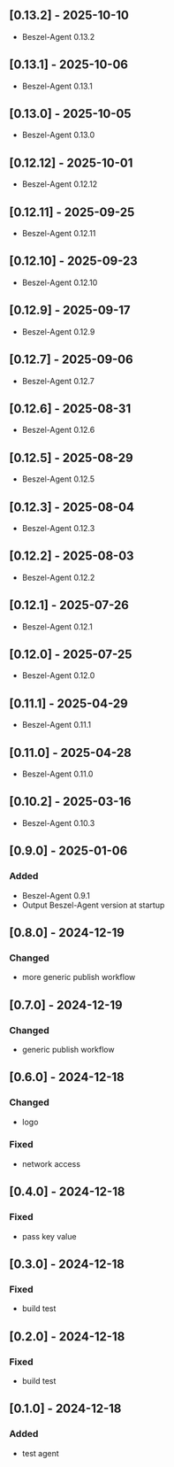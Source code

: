 ## [0.13.2] - 2025-10-10

- Beszel-Agent 0.13.2

## [0.13.1] - 2025-10-06

- Beszel-Agent 0.13.1

## [0.13.0] - 2025-10-05

- Beszel-Agent 0.13.0

## [0.12.12] - 2025-10-01

- Beszel-Agent 0.12.12

## [0.12.11] - 2025-09-25

- Beszel-Agent 0.12.11

## [0.12.10] - 2025-09-23

- Beszel-Agent 0.12.10

## [0.12.9] - 2025-09-17

- Beszel-Agent 0.12.9

## [0.12.7] - 2025-09-06

- Beszel-Agent 0.12.7

## [0.12.6] - 2025-08-31

- Beszel-Agent 0.12.6

## [0.12.5] - 2025-08-29

- Beszel-Agent 0.12.5

## [0.12.3] - 2025-08-04

- Beszel-Agent 0.12.3

## [0.12.2] - 2025-08-03

- Beszel-Agent 0.12.2

## [0.12.1] - 2025-07-26

- Beszel-Agent 0.12.1

## [0.12.0] - 2025-07-25

- Beszel-Agent 0.12.0

## [0.11.1] - 2025-04-29

- Beszel-Agent 0.11.1

## [0.11.0] - 2025-04-28

- Beszel-Agent 0.11.0

## [0.10.2] - 2025-03-16

- Beszel-Agent 0.10.3

## [0.9.0] - 2025-01-06

### Added

- Beszel-Agent 0.9.1
- Output Beszel-Agent version at startup

## [0.8.0] - 2024-12-19

### Changed

- more generic publish workflow

## [0.7.0] - 2024-12-19

### Changed

- generic publish workflow

## [0.6.0] - 2024-12-18

### Changed

- logo

### Fixed

- network access

## [0.4.0] - 2024-12-18

### Fixed

- pass key value

## [0.3.0] - 2024-12-18

### Fixed

- build test

## [0.2.0] - 2024-12-18

### Fixed

- build test

## [0.1.0] - 2024-12-18

### Added

- test agent
